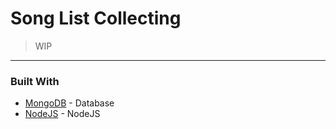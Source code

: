 # Song List Collecting
> WIP

---

### Built With

* [MongoDB](https://github.com/mongodb/mongo) - Database
* [NodeJS](https://github.com/nodejs/node) - NodeJS
